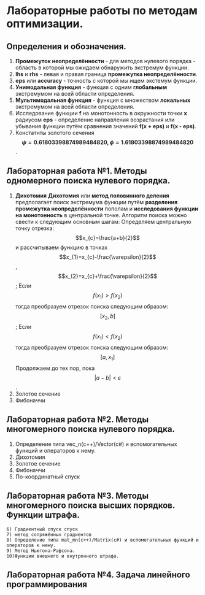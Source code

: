 
# Лабораторные работы по методам оптимизации.
## Определения и обозначения.
1. **Промежуток неопределённости** - для методов нулевого порядка - область в которой мы ожидаем обнаружить экстремум функции.
2. **lhs** и **rhs** - левая и правая граница **промежутка неопределённости**.
3. **eps** или **accuracy** - точность с которой мы ищем экстемум функции. 
4. **Унимодальная функция** - функция с одним **глобальным** экстремумом на всей области определения.
5. **Мультимодальная функция** - функция с множеством **локальных** экстремумом на всей области определения.
6. Исследование функции **f** на монотонность в окружности точки **x** радиусом **eps** - определение направления возрастания или убывания функции путём сравнения значений **f(x + eps)** и **f(x - eps)**.
7. Констатнты золотого сечения **$$\psi = 0.61803398874989484820, \phi = 1.61803398874989484820$$**.

## Лабораторная работа №1. Методы одномерного поиска нулевого порядка.
1. **Дихотомия**
   **Дихотомия** или **метод половинного деления** предполагает поиск экстремума функции путём **разделения промежутка неопределённости** пополам и **исследования функции на монотонность** в центральной точке. Алгоритм поиска можно свести к следующим основным шагам:
   Определяем центральную точку отрезка: $$x_{c}=\frac{a+b}{2}$$ и рассчитываем функцию в точках $$x_{1}=x_{c}-\frac{\varepsilon}{2}$$, $$x_{2}=x_{c}+\frac{\varepsilon}{2}$$;
   Если $$f\left(x_{1}\right)>f\left(x_{2}\right)$$ тогда преобразуем отрезок поиска следующим образом: $$\left[x_{2},b\right]$$;
   Если $$f\left(x_{1}\right)<f\left(x_{2}\right)$$ тогда преобразуем отрезок поиска следующим образом: $$\left[a,x_{1}\right]$$
   Продолжаем до тех пор, пока $$|a-b|<\varepsilon$$.
3. Золотое сечение
4. Фибоначчи

## Лабораторная работа №2. Методы многомерного поиска нулевого порядка.

1. Определение типа vec_n(c++)/Vector(c#) и вспомогательных функций и операторов к нему.
2. Дихотомия
3. Золотое сечение
4. Фибоначчи
5. По-координатный спуск
 
## Лабораторная работа №3. Методы многомерного поиска высших порядков. Функции штрафа.

	6) Градиентный спуск спуск
	7) метод сопряжённых градиентов
	8) Определение типа mat_mn(c++)/Matrix(c#) и вспомогательных функций и операторов к нему.
	9) Метод Ньютона-Рафсона.
	10)Функции внешнего и внутреннего штрафа.
 
## Лабораторная работа №4. Задача линейного программирования
